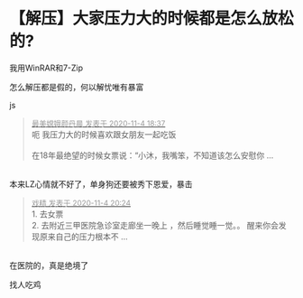 # 【解压】大家压力大的时候都是怎么放松的?


我用WinRAR和7-Zip

怎么解压都是假的，何以解忧唯有暴富

js

<div class="quote"><blockquote><font size="2"><a href="https://www.hostloc.com/forum.php?mod=redirect&amp;goto=findpost&amp;pid=9402982&amp;ptid=762447" target="_blank"><font color="#999999">最美嫦娥颜丹晨 发表于 2020-11-4 18:37</font></a></font><br />
呃 我压力大的时候喜欢跟女朋友一起吃饭 <br />
<br />
在18年最绝望的时候女票说：“小沐，我嘴笨，不知道该怎么安慰你 ...</blockquote></div><br />
本来LZ心情就不好了，单身狗还要被秀下恩爱，暴击

<div class="quote"><blockquote><font size="2"><a href="https://www.hostloc.com/forum.php?mod=redirect&amp;goto=findpost&amp;pid=9403377&amp;ptid=762447" target="_blank"><font color="#999999">戏精 发表于 2020-11-4 20:24</font></a></font><br />
1. 去女票<br />
2. 去附近三甲医院急诊室走廊坐一晚上 ，然后睡觉睡一觉。。 醒来你会发现原来自己的压力根本不 ...</blockquote></div><br />
在医院的，真是绝境了

找人吃鸡
